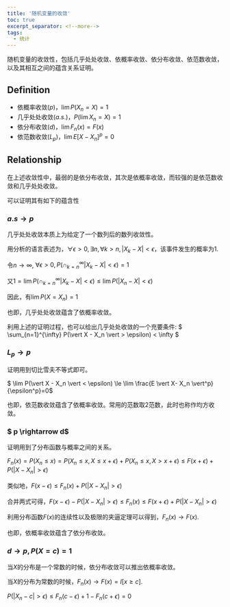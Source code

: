 ```yaml
---
title: '随机变量的收敛'
toc: true
excerpt_separator: <!--more-->
tags:
  - 统计
---
```




随机变量的收敛性，包括几乎处处收敛、依概率收敛、依分布收敛、依范数收敛，以及其相互之间的蕴含关系证明。

<!--more-->



## Definition

* 依概率收敛($p$)，$\lim P(X_n = X) = 1$ 
* 几乎处处收敛($a.s.$)，$P(\lim X_n = X ) = 1$
* 依分布收敛($d$)，$\lim F_n(x) = F(x)$
* 依范数收敛($L_p$)，$\lim E[X-X_n]^p = 0$



## Relationship

在上述收敛性中，最弱的是依分布收敛，其次是依概率收敛，而较强的是依范数收敛和几乎处处收敛。

可以证明其有如下的蕴含性

### $a.s \rightarrow p$

几乎处处收敛本质上为给定了一个数列后的数列收敛性。

用分析的语言表述为，$\forall \epsilon>0, \exists n, \forall k >n, \vert X_k- X \vert < \epsilon$，该事件发生的概率为1.

令$n \rightarrow \infty$, $\forall \epsilon > 0, P(\cap_{k=n}^{\infty} \vert X_k -X \vert < \epsilon) = 1$

又$1 = \lim P(\cap_{k=n}^{\infty} \vert X_k -X \vert < \epsilon) \le \lim P(\vert X_n - X \vert < \epsilon)$

因此，有$\lim P(X = X_n) = 1$ 

也即，几乎处处收敛蕴含了依概率收敛。

利用上述的证明过程，也可以给出几乎处处收敛的一个充要条件: $ \sum_{n=1}^{\infty} P(\vert X - X_n \vert > \epsilon) < \infty $

### $L_p \rightarrow p$

证明用到切比雪夫不等式即可。

$ \lim P(\vert X - X_n \vert < \epsilon) \le \lim \frac{E \vert X- X_n \vert^p}{\epsilon^p}=0$

也即，依范数收敛蕴含了依概率收敛。常用的范数取2范数，此时也称作均方收敛。

### $ p \rightarrow d$

证明用到了分布函数与概率之间的关系。

$F_n(x) = P(X_n \le x) = P(X_n \le x, X \le x+\epsilon)+P(X_n \le x, X > x+\epsilon) \le F(x+\epsilon) + P(\vert X - X_n \vert > \epsilon)$

类似地，$F(x - \epsilon) \le F_n(x) + P(\vert X -X_n \vert > \epsilon)$

合并两式可得，$F(x-\epsilon) - P(\vert X - X_n \vert > \epsilon) \le F_n(x) \le F(x+\epsilon) +P(\vert X - X_n \vert > \epsilon)$

利用分布函数$F(x)$的连续性以及极限的夹逼定理可以得到，$F_n(x) \rightarrow F(x)$.

也即，依概率收敛蕴含了依分布收敛。



###  $d \rightarrow p, P(X = c)=1$

当$X$的分布是一个常数的时候，依分布收敛可以推出依概率收敛。

当$X$的分布为常数的时候，$F_n(x) \rightarrow F(x) =  I[x \ge c]$.  

$P(\vert X_n -c\vert > \epsilon ) \le F_n(c- \epsilon) + 1 - F_n(c + \epsilon) = 0$






